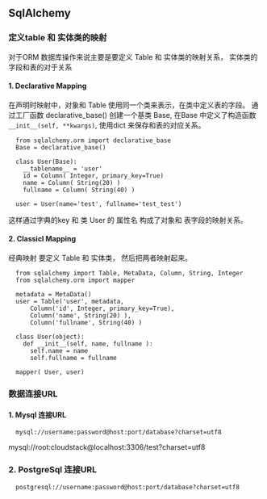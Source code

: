 ## SqlAlchemy

### 定义table 和 实体类的映射
对于ORM 数据库操作来说主要是要定义 Table 和 实体类的映射关系， 实体类的字段和表的对于关系

#### 1. Declarative Mapping
在声明时映射中，对象和 Table 使用同一个类来表示，在类中定义表的字段。 通过工厂函数 declarative_base() 创建一个基类 Base, 在Base 中定义了构造函数
```__init__(self, **kwargs)```, 使用dict 来保存和表的对应关系。

```
  from sqlalchemy.orm import declarative_base
  Base = declarative_base()
  
  class User(Base):
    __tablename__ = 'user'
    id = Column( Integer, primary_key=True)
    name = Column( String(20) )
    fullname = Column( String(40) )
    
  user = User(name='test', fullname='test_test')
```
这样通过字典的key 和 类 User 的 属性名 构成了对象和 表字段的映射关系。

#### 2. Classicl Mapping
经典映射 要定义 Table 和 实体类， 然后把两者映射起来。

```
  from sqlalchemy import Table, MetaData, Column, String, Integer
  from sqlalchemy.orm import mapper
  
  metadata = MetaData()
  user = Table('user', metadata,
      Column('id', Integer, primary_key=True),
      Column('name', String(20) ),
      Column('fullname', String(40) )
      
  class User(object):
    def __init__(self, name, fullname ):
      self.name = name
      self.fullname = fullname
      
  mapper( User, user)
```

### 数据连接URL

#### 1. Mysql 连接URL
```
  mysql://username:password@host:port/database?charset=utf8
```

mysql://root:cloudstack@localhost:3306/test?charset=utf8

### 2. PostgreSql 连接URL
```
  postgresql://username:password@host:port/database?charset=utf8
```
